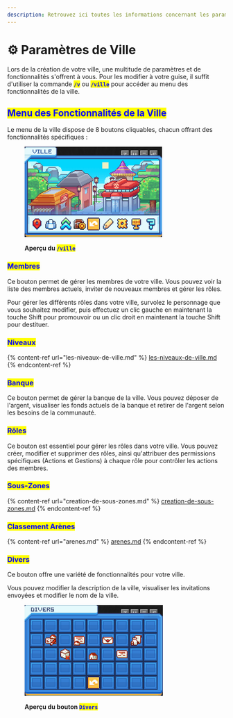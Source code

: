 ```yaml
---
description: Retrouvez ici toutes les informations concernant les paramètres de ville
---
```


# ⚙️ Paramètres de Ville

Lors de la création de votre ville, une multitude de paramètres et de fonctionnalités s'offrent à vous. Pour les modifier à votre guise, il suffit d'utiliser la commande <mark style="color:blue;">**`/v`**</mark> ou <mark style="color:blue;">**`/ville`**</mark> pour accéder au menu des fonctionnalités de la ville.

## <mark style="color:blue;">Menu des Fonctionnalités de la Ville</mark>

Le menu de la ville dispose de 8 boutons cliquables, chacun offrant des fonctionnalités spécifiques :

<figure><img src="../.gitbook/assets/image (93).png" alt=""><figcaption><p><strong>Aperçu du </strong><mark style="color:blue;"><strong><code>/ville</code></strong></mark></p></figcaption></figure>

### <mark style="color:blue;">Membres</mark>

Ce bouton permet de gérer les membres de votre ville. Vous pouvez voir la liste des membres actuels, inviter de nouveaux membres et gérer les rôles.

Pour gérer les différents rôles dans votre ville, survolez le personnage que vous souhaitez modifier, puis effectuez un clic gauche en maintenant la touche Shift pour promouvoir ou un clic droit en maintenant la touche Shift pour destituer.

### <mark style="color:blue;">Niveaux</mark>

{% content-ref url="les-niveaux-de-ville.md" %}
[les-niveaux-de-ville.md](les-niveaux-de-ville.md)
{% endcontent-ref %}

### <mark style="color:blue;">Banque</mark>

Ce bouton permet de gérer la banque de la ville. Vous pouvez déposer de l'argent, visualiser les fonds actuels de la banque et retirer de l'argent selon les besoins de la communauté.

### <mark style="color:blue;">Rôles</mark>

Ce bouton est essentiel pour gérer les rôles dans votre ville. Vous pouvez créer, modifier et supprimer des rôles, ainsi qu'attribuer des permissions spécifiques (Actions et Gestions) à chaque rôle pour contrôler les actions des membres.

### <mark style="color:blue;">Sous-Zones</mark>

{% content-ref url="creation-de-sous-zones.md" %}
[creation-de-sous-zones.md](creation-de-sous-zones.md)
{% endcontent-ref %}

### <mark style="color:blue;">Classement Arènes</mark>

{% content-ref url="arenes.md" %}
[arenes.md](arenes.md)
{% endcontent-ref %}

### <mark style="color:blue;">Divers</mark>

Ce bouton offre une variété de fonctionnalités pour votre ville.

Vous pouvez modifier la description de la ville, visualiser les invitations envoyées et modifier le nom de la ville.

<figure><img src="../.gitbook/assets/image (18).png" alt=""><figcaption><p><strong>Aperçu du bouton </strong><mark style="color:blue;"><strong><code>Divers</code></strong></mark></p></figcaption></figure>
